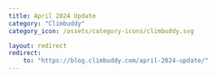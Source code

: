 ```yaml
---
title: April 2024 Update
category: "Climbuddy"
category_icon: /assets/category-icons/climbuddy.svg

layout: redirect
redirect:
    to: "https://blog.climbuddy.com/april-2024-update/"
---
```

